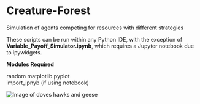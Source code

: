 # Creature-Forest
Simulation of agents competing for resources with different strategies


These scripts can be run within any Python IDE, with the exception of **Variable_Payoff_Simulator.ipynb**, which requires a Jupyter notebook due to ipywidgets.

**Modules Required**

random
matplotlib.pyplot  
import_ipnyb (if using notebook)  

![Image of doves hawks and geese](https://github.com/AryamanReddi99/Creature-Forest/tree/master/Images/doves_hawks_geese.png)


